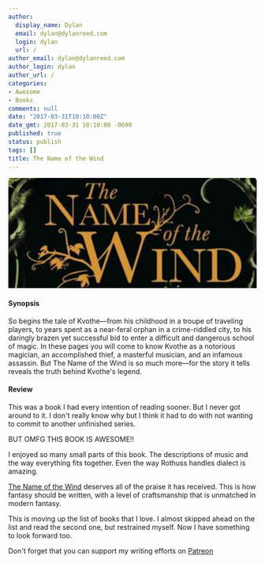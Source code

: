 ```yaml
---
author:
  display_name: Dylan
  email: dylan@dylanreed.com
  login: dylan
  url: /
author_email: dylan@dylanreed.com
author_login: dylan
author_url: /
categories:
- Awesome
- Books
comments: null
date: "2017-03-31T10:10:00Z"
date_gmt: 2017-03-31 10:10:00 -0600
published: true
status: publish
tags: []
title: The Name of the Wind
---
```

<a href="https://www.amazon.com/gp/product/0756404746/ref=as_li_tl?ie=UTF8&tag=dylanreed06-20">![The Name of the Wind](https://raw.githubusercontent.com/dylanreed/dylan.blog/gh-pages/images/book-review/the-name-of-the-wind.jpg)</a>

<h4>Synopsis</h4>

So begins the tale of Kvothe—from his childhood in a troupe of traveling players, to years spent as a near-feral orphan in a crime-riddled city, to his daringly brazen yet successful bid to enter a difficult and dangerous school of magic. In these pages you will come to know Kvothe as a notorious magician, an accomplished thief, a masterful musician, and an infamous assassin. But The Name of the Wind is so much more—for the story it tells reveals the truth behind Kvothe's legend.

<h4>Review</h4>

This was a book I had every intention of reading sooner. But I never got around to it. I don't really know why but I think it had to do with not wanting to commit to another unfinished series. 

BUT OMFG THIS BOOK IS AWESOME!!

I enjoyed so many small parts of this book. The descriptions of music and the way everything fits together. Even the way Rothuss handles dialect is amazing. 

[The Name of the Wind](https://www.amazon.com/gp/product/0756404746/ref=as_li_tl?ie=UTF8&tag=dylanreed06-20) deserves all of the praise it has received. This is how fantasy should be written, with a level of craftsmanship that is unmatched in modern fantasy. 

This is moving up the list of books that I love. I almost skipped ahead on the list and read the second one, but restrained myself. Now I have something to look forward too. 

Don't forget that you can support my writing efforts on [Patreon](https://www.patreon.com/dylanreed)